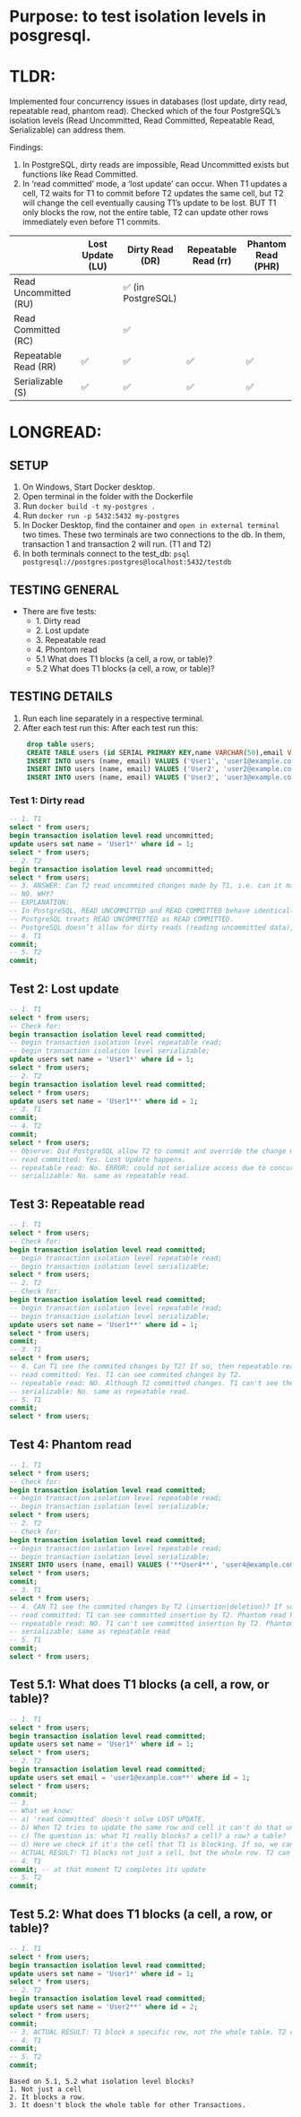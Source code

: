 # Purpose: to test isolation levels in posgresql.

# TLDR:

Implemented four concurrency issues in databases (lost update, dirty read, repeatable read, phantom read). Checked which of the four PostgreSQL’s isolation levels (Read Uncommitted, Read Committed, Repeatable Read, Serializable) can address them.

Findings:

1. In PostgreSQL, dirty reads are impossible, Read Uncommitted exists but functions like Read Committed.
2. In ‘read committed’ mode, a ‘lost update’ can occur. When T1 updates a cell, T2 waits for T1 to commit before T2 updates the same cell, but T2 will change the cell eventually causing T1’s update to be lost. BUT T1 only blocks the row, not the entire table, T2 can update other rows immediately even before T1 commits.

|                       | Lost Update (LU) | Dirty Read (DR)    | Repeatable Read (rr) | Phantom Read (PHR) |
| --------------------- | ---------------- | ------------------ | -------------------- | ------------------ |
| Read Uncommitted (RU) |                  | ✅ (in PostgreSQL) |                      |                    |
| Read Committed (RC)   |                  | ✅                 |                      |                    |
| Repeatable Read (RR)  | ✅               | ✅                 | ✅                   | ✅                 |
| Serializable (S)      | ✅               | ✅                 | ✅                   | ✅                 |

# LONGREAD:

## SETUP

1. On Windows, Start Docker desktop.
2. Open terminal in the folder with the Dockerfile
3. Run `docker build -t my-postgres .`
4. Run `docker run -p 5432:5432 my-postgres`
5. In Docker Desktop, find the container and `open in external terminal` two times. These two terminals are two connections to the db. In them, transaction 1 and transaction 2 will run. (T1 and T2)
6. In both terminals connect to the test_db: `psql postgresql://postgres:postgres@localhost:5432/testdb`

## TESTING GENERAL

- There are five tests:
  - 1\. Dirty read
  - 2\. Lost update
  - 3\. Repeatable read
  - 4\. Phontom read
  - 5.1 What does T1 blocks (a cell, a row, or table)?
  - 5.2 What does T1 blocks (a cell, a row, or table)?

## TESTING DETAILS

1. Run each line separately in a respective terminal.
2. After each test run this:
   After each test run this:
   ```sql
    drop table users;
    CREATE TABLE users (id SERIAL PRIMARY KEY,name VARCHAR(50),email VARCHAR(50));
    INSERT INTO users (name, email) VALUES ('User1', 'user1@example.com');
    INSERT INTO users (name, email) VALUES ('User2', 'user2@example.com');
    INSERT INTO users (name, email) VALUES ('User3', 'user3@example.com');
    ```

### Test 1: Dirty read

```sql
-- 1. T1
select * from users;
begin transaction isolation level read uncommitted;
update users set name = 'User1*' where id = 1;
select * from users;
-- 2. T2
begin transaction isolation level read uncommitted;
select * from users;
-- 3. ANSWER: Can T2 read uncommited changes made by T1, i.e. can it make a dirty read?
-- NO. WHY?
-- EXPLANATION:
-- In PostgreSQL, READ UNCOMMITTED and READ COMMITTED behave identically.
-- PostgreSQL treats READ UNCOMMITTED as READ COMMITTED.
-- PostgreSQL doesn’t allow for dirty reads (reading uncommitted data), which are permitted in the READ UNCOMMITTED level in some other database systems.
-- 4. T1
commit;
-- 5. T2
commit;
```

## Test 2: Lost update

```sql
-- 1. T1
select * from users;
-- Check for:
begin transaction isolation level read committed;
-- begin transaction isolation level repeatable read;
-- begin transaction isolation level serializable;
update users set name = 'User1*' where id = 1;
select * from users;
-- 2. T2
begin transaction isolation level read committed;
select * from users;
update users set name = 'User1**' where id = 1;
-- 3. T1
commit;
-- 4. T2
commit;
select * from users;
-- Observe: Did PostgreSQL allow T2 to commit and override the change made by T1?
-- read committed: Yes. Lost Update happens.
-- repeatable read: No. ERROR: could not serialize access due to concurrent update. Nothin can be done in the T2 transaction, one needs to commit; and rollback will happen.
-- serializable: No. same as repeatable read.
```

## Test 3: Repeatable read

```sql
-- 1. T1
select * from users;
-- Check for:
begin transaction isolation level read committed;
-- begin transaction isolation level repeatable read;
-- begin transaction isolation level serializable;
select * from users;
-- 2. T2
-- Check for:
begin transaction isolation level read committed;
-- begin transaction isolation level repeatable read;
-- begin transaction isolation level serializable;
update users set name = 'User1**' where id = 1;
select * from users;
commit;
-- 3. T1
select * from users;
-- 4. Can T1 see the commited changes by T2? If so, then repeatable read happened.
-- read committed: Yes. T1 can see commited changes by T2.
-- repeatable read: NO. Although T2 committed changes. T1 can't see them. Repetable read doesn't happen.
-- serializable: No. same as repeatable read.
-- 5. T1
commit;
select * from users;
```

## Test 4: Phantom read

```sql
-- 1. T1
select * from users;
-- Check for:
begin transaction isolation level read committed;
-- begin transaction isolation level repeatable read;
-- begin transaction isolation level serializable;
select * from users;
-- 2. T2
-- Check for:
begin transaction isolation level read committed;
-- begin transaction isolation level repeatable read;
-- begin transaction isolation level serializable;
INSERT INTO users (name, email) VALUES ('**User4**', 'user4@example.com');
select * from users;
commit;
-- 3. T1
select * from users;
-- 4. CAN T1 see the commited changes by T2 (insertion|deletion)? If so, then -- phantom read happened.
-- read committed: T1 can see committed insertion by T2. Phantom read happened.
-- repeatable read: NO. T1 can't see committed insertion by T2. Phantom read DID'T happen.
-- serializable: same as repeatable read
-- 5. T1
commit;
select * from users;
```

## Test 5.1: What does T1 blocks (a cell, a row, or table)?

```sql
-- 1. T1
select * from users;
begin transaction isolation level read committed;
update users set name = 'User1*' where id = 1;
select * from users;
-- 2. T2
begin transaction isolation level read committed;
update users set email = 'user1@example.com**' where id = 1;
select * from users;
commit;
-- 3.
-- What we know:
-- a) 'read committed' doesn't solve LOST UPDATE.
-- b) When T2 tries to update the same row and cell it can't do that until T1 -- commits, but after T1 commits it performs the update making LOST UPDATE problem.
-- c) The question is: what T1 really blocks? a cell? a row? a table?
-- d) Here we check if it's the cell that T1 is blocking. If so, we can immediately -- change another cell in the same row without waiting.
-- ACTUAL RESULT: T1 blocks not just a cell, but the whole row. T2 can't update the -- email value in the same row immediately.
-- 4. T1
commit; -- at that moment T2 completes its update
-- 5. T2
commit;
```

## Test 5.2: What does T1 blocks (a cell, a row, or table)?

```sql
-- 1. T1
select * from users;
begin transaction isolation level read committed;
update users set name = 'User1*' where id = 1;
select * from users;
-- 2. T2
begin transaction isolation level read committed;
update users set name = 'User2**' where id = 2;
select * from users;
commit;
-- 3. ACTUAL RESULT: T1 block a specific row, not the whole table. T2 can immediately change another row, not waiting for T1 to commit.
-- 4. T1
commit;
-- 5. T2
commit;
```

```
Based on 5.1, 5.2 what isolation level blocks?
1. Not just a cell
2. It blocks a row.
3. It doesn't block the whole table for other Transactions.
```
